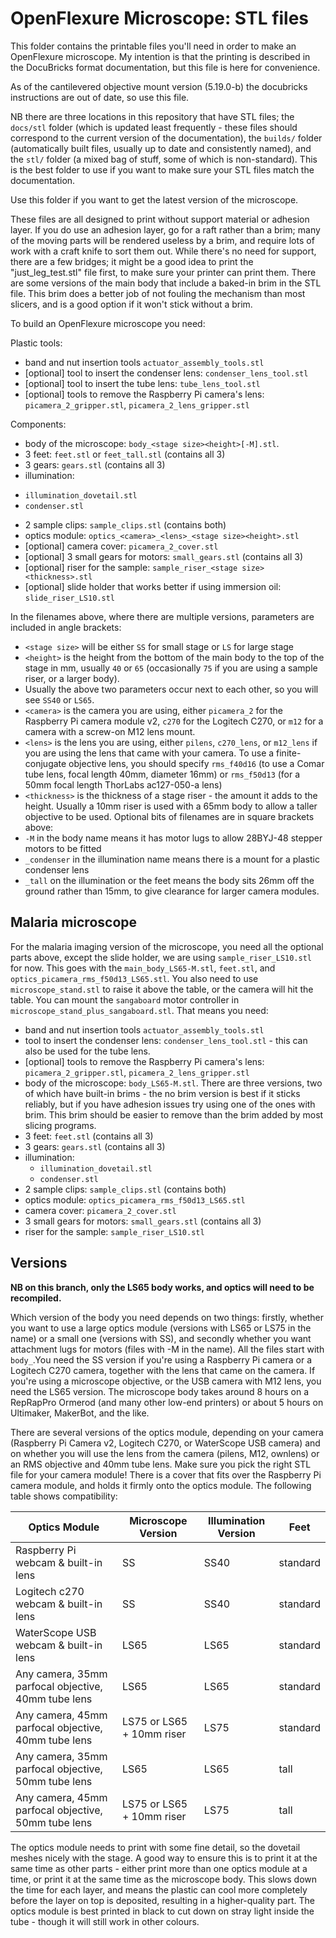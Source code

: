 OpenFlexure Microscope: STL files
=================================

This folder contains the printable files you'll need in order to make an
OpenFlexure microscope.  My intention is that the printing is described in
the DocuBricks format documentation, but this file is here for convenience.

As of the cantilevered objective mount version (5.19.0-b) the docubricks instructions are out of date, so use this file.

NB there are three locations in this repository that have STL files; the ``docs/stl`` folder (which is updated least frequently - these files should correspond to the current version of the documentation), the ``builds/`` folder (automatically built files, usually up to date and consistently named), and the ``stl/`` folder (a mixed bag of stuff, some of which is non-standard).  This is the best folder to use if you want to make sure your STL files match the documentation.

Use this folder if you want to get the latest version of the microscope.  

These files are all designed to print without support material or adhesion layer.  If you do use an adhesion layer, go for a raft rather than a brim; many of the moving parts will be rendered useless by a brim, and require lots of work with a craft knife to sort them out.  While there's no need for support, there are a few bridges; it might be a good idea to print the "just_leg_test.stl" file first, to make sure your printer can print them.  There are some versions of the main body that include a baked-in brim in the STL file.  This brim does a better job of not fouling the mechanism than most slicers, and is a good option if it won't stick without a brim.

To build an OpenFlexure microscope you need:

Plastic tools:
* band and nut insertion tools ``actuator_assembly_tools.stl``
* [optional] tool to insert the condenser lens: ``condenser_lens_tool.stl``
* [optional] tool to insert the tube lens: ``tube_lens_tool.stl``
* [optional] tools to remove the Raspberry Pi camera's lens: ``picamera_2_gripper.stl``, ``picamera_2_lens_gripper.stl``

Components:
* body of the microscope: ``body_<stage size><height>[-M].stl``.
* 3 feet: ``feet.stl`` or ``feet_tall.stl`` (contains all 3)
* 3 gears: ``gears.stl`` (contains all 3)
* illumination:
 - ``illumination_dovetail.stl``
 - ``condenser.stl``
* 2 sample clips: ``sample_clips.stl`` (contains both)
* optics module: ``optics_<camera>_<lens>_<stage size><height>.stl``
* [optional] camera cover: ``picamera_2_cover.stl``
* [optional] 3 small gears for motors: ``small_gears.stl`` (contains all 3)
* [optional] riser for the sample: ``sample_riser_<stage size><thickness>.stl``
* [optional] slide holder that works better if using immersion oil: ``slide_riser_LS10.stl``

In the filenames above, where there are multiple versions, parameters are included in angle brackets:
* ``<stage size>`` will be either ``SS`` for small stage or ``LS`` for large stage
* ``<height>`` is the height from the bottom of the main body to the top of the stage in mm, usually ``40`` or ``65`` (occasionally ``75`` if you are using a sample riser, or a larger body).
* Usually the above two parameters occur next to each other, so you will see ``SS40`` or ``LS65``.
* ``<camera>`` is the camera you are using, either ``picamera_2`` for the Raspberry Pi camera module v2, ``c270`` for the Logitech C270, or ``m12`` for a camera with a screw-on M12 lens mount.
* ``<lens>`` is the lens you are using, either ``pilens``, ``c270_lens``, or ``m12_lens`` if you are using the lens that came with your camera.  To use a finite-conjugate objective lens, you should specify ``rms_f40d16`` (to use a Comar tube lens, focal length 40mm, diameter 16mm) or ``rms_f50d13`` (for a 50mm focal length ThorLabs ac127-050-a lens)
* ``<thickness>`` is the thickness of a stage riser - the amount it adds to the height.  Usually a 10mm riser is used with a 65mm body to allow a taller objective to be used.
Optional bits of filenames are in square brackets above:
* ``-M`` in the body name means it has motor lugs to allow 28BYJ-48 stepper motors to be fitted
* ``_condenser`` in the illumination name means there is a mount for a plastic condenser lens
* ``_tall`` on the illumination or the feet means the body sits 26mm off the ground rather than 15mm, to give clearance for larger camera modules.

## Malaria microscope
For the malaria imaging version of the microscope, you need all the optional parts above, except the slide holder, we are using ``sample_riser_LS10.stl`` for now.  This goes with the ``main_body_LS65-M.stl``, ``feet.stl``, and ``optics_picamera_rms_f50d13_LS65.stl``.  You also need to use ``microscope_stand.stl`` to raise it above the table, or the camera will hit the table.  You can mount the ``sangaboard`` motor controller in ``microscope_stand_plus_sangaboard.stl``.  That means you need:
* band and nut insertion tools ``actuator_assembly_tools.stl``
* tool to insert the condenser lens: ``condenser_lens_tool.stl`` - this can also be used for the tube lens.
* [optional] tools to remove the Raspberry Pi camera's lens: ``picamera_2_gripper.stl``, ``picamera_2_lens_gripper.stl``
* body of the microscope: ``body_LS65-M.stl``.  There are three versions, two of which have built-in brims - the no brim version is best if it sticks reliably, but if you have adhesion issues try using one of the ones with brim.  This brim should be easier to remove than the brim added by most slicing programs.
* 3 feet: ``feet.stl`` (contains all 3)
* 3 gears: ``gears.stl`` (contains all 3)
* illumination:
  - ``illumination_dovetail.stl``
  - ``condenser.stl``
* 2 sample clips: ``sample_clips.stl`` (contains both)
* optics module: ``optics_picamera_rms_f50d13_LS65.stl``
* camera cover: ``picamera_2_cover.stl``
* 3 small gears for motors: ``small_gears.stl`` (contains all 3)
* riser for the sample: ``sample_riser_LS10.stl``


## Versions
**NB on this branch, only the LS65 body works, and optics will need to be recompiled.**

Which version of the body you need depends on two things: firstly, whether you want to use a large optics module (versions with LS65 or LS75 in the name) or a small one (versions with SS), and secondly whether you want attachment lugs for motors (files with -M in the name).  All the files start with `body_`.You need the SS version if you're using a Raspberry Pi camera or a Logitech C270 camera, together with the lens that came on the camera.  If you're using a microscope objective, or the USB camera with M12 lens, you need the LS65 version.  The microscope body takes around 8 hours on a RepRapPro Ormerod (and many other low-end printers) or about 5 hours on Ultimaker, MakerBot, and the like.  

There are several versions of the optics module, depending on your camera (Raspberry Pi Camera v2, Logitech C270, or WaterScope USB camera) and on whether you will use the lens from the camera (pilens, M12, ownlens) or an RMS objective and 40mm tube lens.  Make sure you pick the right STL file for your camera module!  There is a cover that fits over the Raspberry Pi camera module, and holds it firmly onto the optics module.  The following table shows compatibility:

| Optics Module | Microscope Version | Illumination Version | Feet |
|---------------|--------------------|----------------------|------|
| Raspberry Pi webcam & built-in lens | SS | SS40 | standard |
| Logitech c270 webcam & built-in lens | SS | SS40 | standard |
| WaterScope USB webcam & built-in lens | LS65 | LS65 | standard |
| Any camera, 35mm parfocal objective, 40mm tube lens | LS65 | LS65 | standard |
| Any camera, 45mm parfocal objective, 40mm tube lens | LS75 or LS65 + 10mm riser | LS75 | standard |
| Any camera, 35mm parfocal objective, 50mm tube lens | LS65 | LS65 | tall |
| Any camera, 45mm parfocal objective, 50mm tube lens | LS75 or LS65 + 10mm riser | LS75 | tall |

The optics module needs to print with some fine detail, so the dovetail meshes nicely with the stage.  A good way to ensure this is to print it at the same time as other parts - either print more than one optics module at a time, or print it at the same time as the microscope body.  This slows down the time for each layer, and means the plastic can cool more completely before the layer on top is deposited, resulting in a higher-quality part.  The optics module is best printed in black to cut down on stray light inside the tube - though it will still work in other colours.

